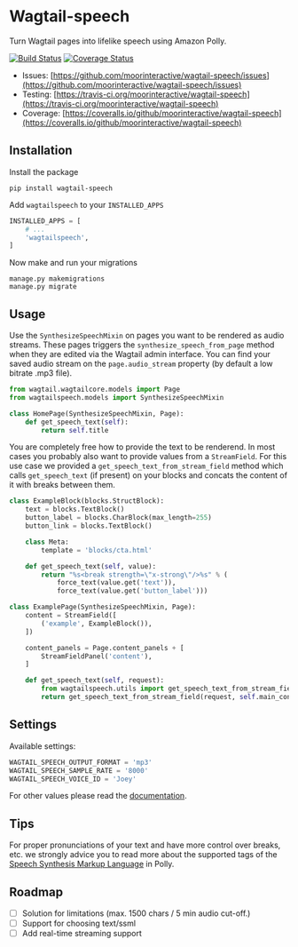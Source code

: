 # Wagtail-speech

Turn Wagtail pages into lifelike speech using Amazon Polly.

[![Build Status](https://travis-ci.org/moorinteractive/wagtail-speech.svg?branch=master)](https://travis-ci.org/moorinteractive/wagtail-speech)
[![Coverage Status](https://coveralls.io/repos/github/moorinteractive/wagtail-speech/badge.svg?branch=master)](https://coveralls.io/github/moorinteractive/wagtail-speech?branch=master)

* Issues: [https://github.com/moorinteractive/wagtail-speech/issues](https://github.com/moorinteractive/wagtail-speech/issues)
* Testing: [https://travis-ci.org/moorinteractive/wagtail-speech](https://travis-ci.org/moorinteractive/wagtail-speech)
* Coverage: [https://coveralls.io/github/moorinteractive/wagtail-speech](https://coveralls.io/github/moorinteractive/wagtail-speech)

## Installation

Install the package

```
pip install wagtail-speech
```

Add `wagtailspeech` to your `INSTALLED_APPS`

```python
INSTALLED_APPS = [
    # ...
    'wagtailspeech',
]
```

Now make and run your migrations

```
manage.py makemigrations
manage.py migrate
```

## Usage

Use the ``SynthesizeSpeechMixin`` on pages you want to be rendered as audio streams.
These pages triggers the ``synthesize_speech_from_page`` method when they are edited via the Wagtail admin interface.
You can find your saved audio stream on the ``page.audio_stream`` property (by default a low bitrate .mp3 file).

```python
from wagtail.wagtailcore.models import Page
from wagtailspeech.models import SynthesizeSpeechMixin

class HomePage(SynthesizeSpeechMixin, Page):
    def get_speech_text(self):
        return self.title
```

You are completely free how to provide the text to be renderend.
In most cases you probably also want to provide values from a ``StreamField``.
For this use case we provided a ``get_speech_text_from_stream_field`` method which calls ``get_speech_text`` (if present) on your blocks and concats the content of it with breaks between them.

```python
class ExampleBlock(blocks.StructBlock):
    text = blocks.TextBlock()
    button_label = blocks.CharBlock(max_length=255)
    button_link = blocks.TextBlock()

    class Meta:
        template = 'blocks/cta.html'

    def get_speech_text(self, value):
        return "%s<break strength=\"x-strong\"/>%s" % (
            force_text(value.get('text')),
            force_text(value.get('button_label')))

class ExamplePage(SynthesizeSpeechMixin, Page):
    content = StreamField([
        ('example', ExampleBlock()),
    ])

    content_panels = Page.content_panels + [
        StreamFieldPanel('content'),
    ]

    def get_speech_text(self, request):
        from wagtailspeech.utils import get_speech_text_from_stream_field
        return get_speech_text_from_stream_field(request, self.main_content)
```

## Settings

Available settings:

```python
WAGTAIL_SPEECH_OUTPUT_FORMAT = 'mp3'
WAGTAIL_SPEECH_SAMPLE_RATE = '8000'
WAGTAIL_SPEECH_VOICE_ID = 'Joey'
```

For other values please read the [documentation](http://boto3.readthedocs.io/en/latest/reference/services/polly.html#synthesize_speech).

## Tips

For proper pronunciations of your text and have more control over breaks, etc. we strongly advice you to read more about the supported tags of the [Speech Synthesis Markup Language](http://docs.aws.amazon.com/polly/latest/dg/ssml.html) in Polly.

## Roadmap

* [ ] Solution for limitations (max. 1500 chars / 5 min audio cut-off.)
* [ ] Support for choosing text/ssml
* [ ] Add real-time streaming support
